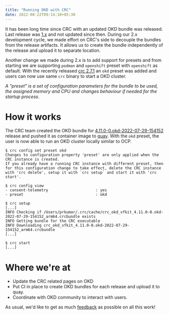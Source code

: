 ```yaml
---
title: "Running OKD with CRC"
date: 2022-08-22T09:14:10+05:30
---
```


It has been long time since CRC with an updated OKD bundle was released. Last release was [1.x](https://www.okd.io/crc/#get-started) and
not updated since then. During our 2.x development cycle, we made effort on CRC's side to decouple the bundles from the release
artifacts. It allows us to create the bundle independently of the release and upload it to separate location.

Another change we made during 2.x is to add support for presets and from starting we are supporting `podman` and `openshift`
preset with `openshift` as default. With the recently released [crc 2.7.1](https://github.com/crc-org/crc/releases/tag/v2.7.1)
an `okd` preset was added and users can now use same `crc` binary to start a OKD cluster.

_A "preset" is a set of configuration parameters for the bundle to be used, the assigned memory and CPU and changes behaviour if needed for the startup process._

# How it works

The CRC team created the OKD bundle for [4.11.0-0.okd-2022-07-29-154152](https://github.com/openshift/okd/releases/tag/4.11.0-0.okd-2022-07-29-154152) release
and pushed it as container image to [quay](https://quay.io/repository/crcont/okd-bundle). With the `okd` preset, the user is now able to
run an OKD cluster locally similar to OCP.

```shell
$ crc config set preset okd
Changes to configuration property 'preset' are only applied when the CRC instance is created.
If you already have a running CRC instance with different preset, then for this configuration change to take effect, delete the CRC instance with 'crc delete', setup it with `crc setup` and start it with 'crc start'.

$ crc config view
- consent-telemetry                     : yes
- preset                                : okd

$ crc setup
[...]
INFO Checking if /Users/prkumar/.crc/cache/crc_okd_vfkit_4.11.0-0.okd-2022-07-29-154152_arm64.crcbundle exists
INFO Getting bundle for the CRC executable
INFO Downloading crc_okd_vfkit_4.11.0-0.okd-2022-07-29-154152_arm64.crcbundle
[...]

$ crc start
[...]
```

# Where we're at

- Update the CRC related pages on OKD
- Put CI in place to create OKD bundles for each release and upload it to quay.
- Coordinate with OKD community to interact with users.

As usual, we'd like to get as much [feedback](https://github.com/crc-org/crc/issues/new/choose) as possible on all this work!
